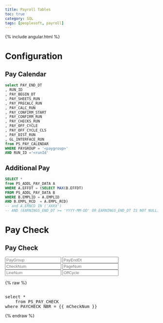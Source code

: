 ```yaml
---
title: Payroll Tables
toc: true
category: SQL
tags: [peoplesoft, payroll]
---
```


{% include angular.html %}

# Configuration

## Pay Calendar

```sql
select PAY_END_DT
, RUN_ID
, PAY_BEGIN_DT
, PAY_SHEETS_RUN
, PAY_PRECALC_RUN
, PAY_CALC_RUN
, PAY_CONFIRM_START
, PAY_CONFIRM_RUN
, PAY_CHECKS_RUN
, PAY_OFF_CYCLE
, PAY_OFF_CYCLE_CLS
, PAY_DIST_RUN
, GL_INTERFACE_RUN
from PS_PAY_CALENDAR
WHERE PAYGROUP = '<paygroup>'
AND RUN_ID ='<runId'
```

## Additional Pay

```sql
SELECT *
from PS_ADDL_PAY_DATA A
WHERE A.EFFDT = (SELECT MAX(B.EFFDT) 
FROM PS_ADDL_PAY_DATA B
WHERE B.EMPLID = A.EMPLID
AND B.EMPL_RCD  = A.EMPL_RCD)
-- and A.ERNCD IN ('XXXX')
-- AND (EARNINGS_END_DT >= 'YYYY-MM-DD' OR EARNINGS_END_DT IS NOT NULL)
```


# Pay Check

## Pay Check

<div ng-app=''>

<input type='text' ng-model='mPayGroup' placeholder='PayGroup'>
<input type='text' ng-model='mPayEndDt' placeholder='PayEndDt'>
<input type='text' ng-model='mCheckNum' placeholder='CheckNum'>
<input type='text' ng-model='mPageNum' placeholder='PageNum'>
<input type='text' ng-model='mLineNum' placeholder='LineNum'>
<input type='text' ng-model='mOffCycle' placeholder='OffCycle'>

{% raw %}
<pre>

select *
    from PS_PAY_CHECK
where PAYCHECK_NBR = {{ mCheckNum }}
</pre>
{% endraw %}
</div>

